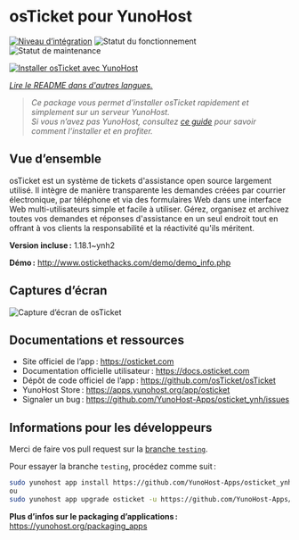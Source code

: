 <!--
Nota bene : ce README est automatiquement généré par <https://github.com/YunoHost/apps/tree/master/tools/readme_generator>
Il NE doit PAS être modifié à la main.
-->

# osTicket pour YunoHost

[![Niveau d’intégration](https://dash.yunohost.org/integration/osticket.svg)](https://dash.yunohost.org/appci/app/osticket) ![Statut du fonctionnement](https://ci-apps.yunohost.org/ci/badges/osticket.status.svg) ![Statut de maintenance](https://ci-apps.yunohost.org/ci/badges/osticket.maintain.svg)

[![Installer osTicket avec YunoHost](https://install-app.yunohost.org/install-with-yunohost.svg)](https://install-app.yunohost.org/?app=osticket)

*[Lire le README dans d'autres langues.](./ALL_README.md)*

> *Ce package vous permet d’installer osTicket rapidement et simplement sur un serveur YunoHost.*  
> *Si vous n’avez pas YunoHost, consultez [ce guide](https://yunohost.org/install) pour savoir comment l’installer et en profiter.*

## Vue d’ensemble

osTicket est un système de tickets d'assistance open source largement utilisé. Il intègre de manière transparente les demandes créées par courrier électronique, par téléphone et via des formulaires Web dans une interface Web multi-utilisateurs simple et facile à utiliser. Gérez, organisez et archivez toutes vos demandes et réponses d'assistance en un seul endroit tout en offrant à vos clients la responsabilité et la réactivité qu'ils méritent.

**Version incluse :** 1.18.1~ynh2

**Démo :** <http://www.ostickethacks.com/demo/demo_info.php>

## Captures d’écran

![Capture d’écran de osTicket](./doc/screenshots/screenshot.png)

## Documentations et ressources

- Site officiel de l’app : <https://osticket.com>
- Documentation officielle utilisateur : <https://docs.osticket.com>
- Dépôt de code officiel de l’app : <https://github.com/osTicket/osTicket>
- YunoHost Store : <https://apps.yunohost.org/app/osticket>
- Signaler un bug : <https://github.com/YunoHost-Apps/osticket_ynh/issues>

## Informations pour les développeurs

Merci de faire vos pull request sur la [branche `testing`](https://github.com/YunoHost-Apps/osticket_ynh/tree/testing).

Pour essayer la branche `testing`, procédez comme suit :

```bash
sudo yunohost app install https://github.com/YunoHost-Apps/osticket_ynh/tree/testing --debug
ou
sudo yunohost app upgrade osticket -u https://github.com/YunoHost-Apps/osticket_ynh/tree/testing --debug
```

**Plus d’infos sur le packaging d’applications :** <https://yunohost.org/packaging_apps>
